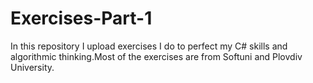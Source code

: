 # Exercises-Part-1
In this repository I upload exercises I do to perfect my C# skills and 
algorithmic thinking.Most of the exercises are from Softuni and Plovdiv University.
